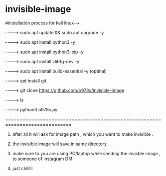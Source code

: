 # invisible-image


#installation process for kali linux-->


----> sudo apt update && sudo apt upgrade -y

----> sudo apt install python3 -y

----> sudo apt install python3-pip -y

----> sudo apt install zlib1g-dev -y

----> sudo apt install build-essential -y (optinal)

----> apt install git

----> git clone https://github.com/o978x/invisible-image

----> ls

----> python3 o978x.py

=============================================================================
1. after all it will ask for image path , which you want to make invisible .
  
2. the invisible image will save in same directory.

3. make sure to you are using PC/laptop while sending the invisble image , to someone of instagram DM

4. just chilllll
